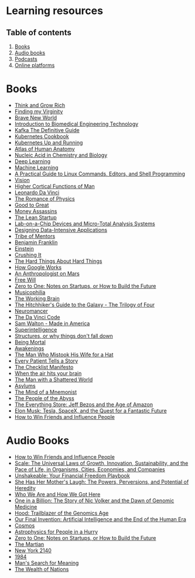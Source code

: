 # Learning resources
## Table of contents 
1. [Books](#books)
1. [Audio books](#audio-books)
1. [Podcasts](#podcasts)
1. [Online platforms](#online-platforms)

# Books 
- [Think and Grow Rich]()
- [Finding my Virginity]()
- [Brave New World]()
- [Introduction to Biomedical Engineering Technology]()
- [Kafka The Definitive Guide]()
- [Kubernetes Cookbook]()
- [Kubernetes Up and Running]()
- [Atlas of Human Anatomy]()
- [Nucleic Acid in Chemistry and Biology]()
- [Deep Learning]()
- [Machine Learning]()
- [A Practical Guide to Linux Commands, Editors, and Shell Programming]()
- [Vision]()
- [Higher Cortical Functions of Man]()
- [Leonardo Da Vinci]()
- [The Romance of Physics]()
- [Good to Great]()
- [Money Assassins]()
- [The Lean Startup]()
- [Lab-on-a-Chip Devices and Micro-Total Analysis Systems]()
- [Designing Data-Intensive Applications]()
- [Tribe of Mentors]()
- [Benjamin Franklin]()
- [Einstein]()
- [Crushing It]()
- [The Hard Things About Hard Things]()
- [How Google Works]()
- [An Anthropologist on Mars]()
- [Free Will]()
- [Zero to One: Notes on Startups, or How to Build the Future]()
- [Musicophilia]()
- [The Working Brain]()
- [The Hitchhiker's Guide to the Galaxy - The Trilogy of Four]()
- [Neuromancer]()
- [The Da Vinci Code]()
- [Sam Walton - Made in America]()
- [Superintelligence]()
- [Structures, or why things don't fall down]()
- [Being Mortal]()
- [Awakenings]()
- [The Man Who Mistook His Wife for a Hat]()
- [Every Patient Tells a Story]()
- [The Checklist Manifesto]()
- [When the air hits your brain]()
- [The Man with a Shattered World]()
- [Asylums]()
- [The Mind of a Mnemonist]()
- [The People of the Abyss]()
- [The Everything Store: Jeff Bezos and the Age of Amazon]()
- [Elon Musk: Tesla, SpaceX, and the Quest for a Fantastic Future]()
- [How to Win Friends and Influence People]()

# Audio Books
- [How to Win Friends and Influence People]()
- [Scale: The Universal Laws of Growth, Innovation, Sustainability, and the Pace of Life, in Organisms, Cities, 
Economies, and Companies]()
- [Unshakeable: Your Financial Freedom Playbook]()
- [She Has Her Mother's Laugh: The Powers, Perversions, and Potential of Heredity]()
- [Who We Are and How We Got Here]()
- [One in a Billion: The Story of Nic Volker and the Dawn of Genomic Medicine]()
- [Hood: Trailblazer of the Genomics Age]()
- [Our Final Invention: Artificial Intelligence and the End of the Human Era]()
- [Cosmos]()
- [Astrophysics for People in a Hurry]()
- [Zero to One: Notes on Startups, or How to Build the Future]()
- [The Martian]()
- [New York 2140]()
- [1984]()
- [Man's Search for Meaning]()
- [The Wealth of Nations]()